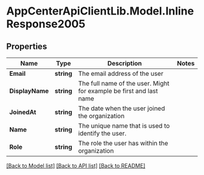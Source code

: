 # AppCenterApiClientLib.Model.InlineResponse2005
## Properties

Name | Type | Description | Notes
------------ | ------------- | ------------- | -------------
**Email** | **string** | The email address of the user | 
**DisplayName** | **string** | The full name of the user. Might for example be first and last name | 
**JoinedAt** | **string** | The date when the user joined the organization | 
**Name** | **string** | The unique name that is used to identify the user. | 
**Role** | **string** | The role the user has within the organization | 

[[Back to Model list]](../README.md#documentation-for-models) [[Back to API list]](../README.md#documentation-for-api-endpoints) [[Back to README]](../README.md)

